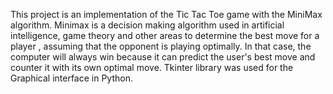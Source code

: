 This project is an implementation of the Tic Tac Toe game with the MiniMax algorithm. Minimax is a decision making algorithm used in artificial intelligence, game theory and other areas to determine the best move for a player , assuming that the opponent is playing optimally. In that case, the computer will always win because it can predict the user's best move and counter it with its own optimal move. Tkinter library was used for the Graphical interface in Python.
